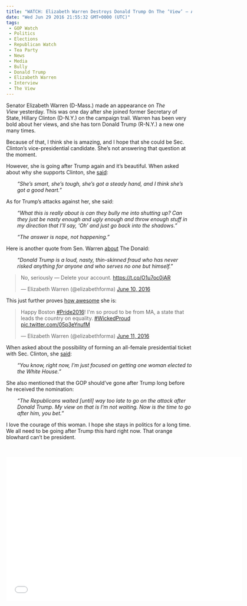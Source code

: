```yaml
---
title: "WATCH: Elizabeth Warren Destroys Donald Trump On The ‘View’ – Again"
date: "Wed Jun 29 2016 21:55:32 GMT+0000 (UTC)"
tags: 
 - GOP Watch
 - Politics
 - Elections
 - Republican Watch
 - Tea Party
 - News
 - Media
 - Bully
 - Donald Trump
 - Elizabeth Warren
 - Interview
 - The View
---
```

<p>Senator Elizabeth Warren (D-Mass.) made an appearance on <em>The View</em>&#xA0;yesterday. This was one day after she joined former Secretary of State, Hillary Clinton (D-N.Y.) on the campaign trail. Warren has been very bold about her views, and she has torn Donald Trump (R-N.Y.) a new one many times.</p><p>Because of that, I think she is amazing, and I hope that she could be Sec. Clinton&#x2019;s vice-presidential candidate. She&#x2019;s not answering that question at the moment.</p><p>However, she is going after Trump again and it&#x2019;s beautiful. When asked about why she supports Clinton, she <a href="http://www.thedailybeast.com/articles/2016/06/28/elizabeth-warren-on-the-view-donald-trump-can-t-bully-me-into-shutting-up.html?via=mobile&amp;source=Reddit" onclick="__gaTracker(&apos;send&apos;, &apos;event&apos;, &apos;outbound-article&apos;, &apos;http://www.thedailybeast.com/articles/2016/06/28/elizabeth-warren-on-the-view-donald-trump-can-t-bully-me-into-shutting-up.html?via=mobile&amp;source=Reddit&apos;, &apos;said&apos;);" target="_blank">said</a>:</p><p style="padding-left: 30px;"><em>&#x201C;She&#x2019;s smart, she&#x2019;s tough, she&#x2019;s got a steady hand, and I think she&#x2019;s got a good heart.&#x201D;</em></p><p>As for Trump&#x2019;s attacks against her, she said:</p><p style="padding-left: 30px;"><em>&#x201C;What this is really about is can they bully me into shutting up? Can they just be nasty enough and ugly enough and throw enough stuff in my direction that I&#x2019;ll say, &#x2018;Oh&#x2019; and just go back into the shadows.&#x201D;</em></p><p style="padding-left: 30px;"><em>&#x201C;The answer is nope, not happening.&#x201D;</em></p><p>Here is another&#xA0;quote from Sen. Warren <a href="http://www.liberalamerica.org/2016/06/11/trump-really-gonna-regret-calling-elizabeth-warren-pocahontas-now/" target="_blank">about</a> The Donald:</p><p style="padding-left: 30px;"><em>&#x201C;Donald Trump is a loud, nasty, thin-skinned fraud who has never risked anything for anyone and who serves no one but himself.&#x201D;</em></p><blockquote class="twitter-tweet" data-width="500"><p lang="en" dir="ltr">No, seriously &#x2014; Delete your account. <a href="https://t.co/O1u7oc0jAR" onclick="__gaTracker(&apos;send&apos;, &apos;event&apos;, &apos;outbound-article&apos;, &apos;https://t.co/O1u7oc0jAR&apos;, &apos;https://t.co/O1u7oc0jAR&apos;);">https://t.co/O1u7oc0jAR</a></p>
<p>&#x2014; Elizabeth Warren (@elizabethforma) <a href="https://twitter.com/elizabethforma/status/741245771412955137" onclick="__gaTracker(&apos;send&apos;, &apos;event&apos;, &apos;outbound-article&apos;, &apos;https://twitter.com/elizabethforma/status/741245771412955137&apos;, &apos;June 10, 2016&apos;);">June 10, 2016</a></p></blockquote><p><script async src="//platform.twitter.com/widgets.js" charset="utf-8"></script></p><p>This just further proves <a href="http://twitter.com/elizabethforma/status/741711360837455872/photo/1" onclick="__gaTracker(&apos;send&apos;, &apos;event&apos;, &apos;outbound-article&apos;, &apos;http://twitter.com/elizabethforma/status/741711360837455872/photo/1&apos;, &apos;how awesome&apos;);">how awesome</a> she is:</p><blockquote class="twitter-tweet" data-width="500"><p lang="en" dir="ltr">Happy Boston <a href="https://twitter.com/hashtag/Pride2016?src=hash" onclick="__gaTracker(&apos;send&apos;, &apos;event&apos;, &apos;outbound-article&apos;, &apos;https://twitter.com/hashtag/Pride2016?src=hash&apos;, &apos;#Pride2016&apos;);">#Pride2016</a>! I&apos;m so proud to be from MA, a state that leads the country on equality. <a href="https://twitter.com/hashtag/WickedProud?src=hash" onclick="__gaTracker(&apos;send&apos;, &apos;event&apos;, &apos;outbound-article&apos;, &apos;https://twitter.com/hashtag/WickedProud?src=hash&apos;, &apos;#WickedProud&apos;);">#WickedProud</a> <a href="https://t.co/05p3eYnufM" onclick="__gaTracker(&apos;send&apos;, &apos;event&apos;, &apos;outbound-article&apos;, &apos;https://t.co/05p3eYnufM&apos;, &apos;pic.twitter.com/05p3eYnufM&apos;);">pic.twitter.com/05p3eYnufM</a></p>
<p>&#x2014; Elizabeth Warren (@elizabethforma) <a href="https://twitter.com/elizabethforma/status/741711360837455872" onclick="__gaTracker(&apos;send&apos;, &apos;event&apos;, &apos;outbound-article&apos;, &apos;https://twitter.com/elizabethforma/status/741711360837455872&apos;, &apos;June 11, 2016&apos;);">June 11, 2016</a></p></blockquote><p><script async src="//platform.twitter.com/widgets.js" charset="utf-8"></script></p><p>When asked about the possibility of forming an all-female presidential ticket with Sec.&#xA0;Clinton, she <a href="http://www.thedailybeast.com/articles/2016/06/28/elizabeth-warren-on-the-view-donald-trump-can-t-bully-me-into-shutting-up.html?via=mobile&amp;source=Reddit" onclick="__gaTracker(&apos;send&apos;, &apos;event&apos;, &apos;outbound-article&apos;, &apos;http://www.thedailybeast.com/articles/2016/06/28/elizabeth-warren-on-the-view-donald-trump-can-t-bully-me-into-shutting-up.html?via=mobile&amp;source=Reddit&apos;, &apos;said&apos;);" target="_blank">said</a>:</p><p style="padding-left: 30px;"><em>&#x201C;You know, right now, I&#x2019;m just focused on getting one woman elected to the White House.&#x201D;</em></p><p>She also mentioned that the GOP should&#x2019;ve gone after Trump long before he received the nomination:</p><p style="padding-left: 30px;"><em>&#x201C;The Republicans waited [until] way too late to go on the attack after Donald Trump.&#xA0;My view on that is I&#x2019;m not waiting. Now is the time to go after him, you bet.&#x201D;</em></p><p>I love the courage of this woman. I hope she stays in politics for a long time. We all need to be going after Trump this hard right now. That orange blowhard can&#x2019;t be president.</p><p>&#xA0;</p><p><span class="embed-youtube" style="text-align:center; display: block;"><iframe class="youtube-player" type="text/html" width="640" height="390" src="//www.youtube.com/embed/IGON-V8Br1A?version=3&amp;rel=1&amp;fs=1&amp;autohide=2&amp;showsearch=0&amp;showinfo=1&amp;iv_load_policy=1&amp;wmode=transparent" allowfullscreen="true" style="border:0;"></iframe></span></p>